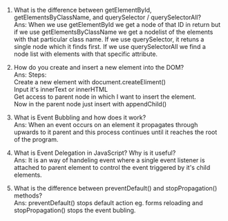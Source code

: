 1. What is the difference between getElementById, getElementsByClassName, and querySelector / querySelectorAll?
   <br>
   Ans: When we use getElementById we get a node of that ID in return but if we use getElementsByClassName we get a nodelist of the elements with that particular class name.
        If we use querySelector, it retuns a single node which it finds first. If we use querySelectorAll we find a node list with elements with that specific attribute.
   
2. How do you create and insert a new element into the DOM?
   <br>
   Ans: Steps:<br>
         Create a new element with document.createEliment()<br>
         Input it's innerText or innerHTML<br>
         Get access to parent node in which I want to insert the element.<br>
         Now in the parent node just insert with appendChild()<br>

3. What is Event Bubbling and how does it work?<br>
   Ans: When an event occurs on an element it propagates through upwards to it parent and this process continues until it reaches the root of the program.

4. What is Event Delegation in JavaScript? Why is it useful?<br>
   Ans: It is an way of handeling event where a single event listener is attached to parent element to control the event triggered by it's child elements.

5. What is the difference between preventDefault() and stopPropagation() methods?<br>
   Ans: preventDefault() stops default action eg. forms reloading and stopPropagation() stops the event bubling.
   

   
